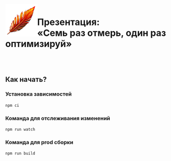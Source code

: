<img align="left" src="./themes/tw/images/logo.png" width="100" height="100" alt="Логотип">

# Презентация:<br>«Семь раз отмерь, один раз оптимизируй»

<br>
<br>

## Как начать?

### Установка зависимостей
```
npm ci
```

### Команда для отслеживания изменений
```
npm run watch
```

### Команда для prod сборки
```
npm run build
```
